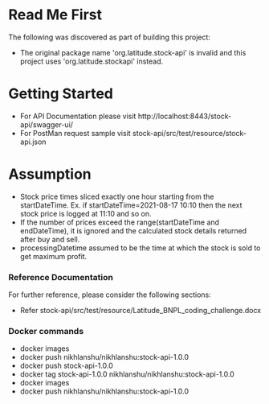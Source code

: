 # Read Me First
The following was discovered as part of building this project:

* The original package name 'org.latitude.stock-api' is invalid and this project uses 'org.latitude.stockapi' instead.

# Getting Started
* For API Documentation please visit http://localhost:8443/stock-api/swagger-ui/
* For PostMan request sample visit stock-api/src/test/resource/stock-api.json

# Assumption
* Stock price times sliced exactly one hour starting from the startDateTime. Ex. if startDateTime=2021-08-17 10:10 then the next stock price is logged at 11:10 and so on.
* If the number of prices exceed the range(startDateTime and endDateTime), it is ignored and the calculated stock details returned after buy and sell.
* processingDatetime assumed to be the time at which the stock is sold to get maximum profit.

### Reference Documentation
For further reference, please consider the following sections:
* Refer stock-api/src/test/resource/Latitude_BNPL_coding_challenge.docx

### Docker commands
* docker images
* docker push nikhlanshu/nikhlanshu:stock-api-1.0.0
* docker push stock-api-1.0.0
* docker tag stock-api-1.0.0 nikhlanshu/nikhlanshu:stock-api-1.0.0
* docker images
* docker push nikhlanshu/nikhlanshu:stock-api-1.0.0



